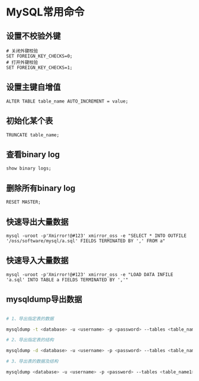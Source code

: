 # MySQL常用命令

## 设置不校验外键

```mysql
# 关闭外键校验
SET FOREIGN_KEY_CHECKS=0;
# 打开外键校验
SET FOREIGN_KEY_CHECKS=1;
```

## 设置主键自增值

```mysql
ALTER TABLE table_name AUTO_INCREMENT = value;
```

## 初始化某个表

```mysql
TRUNCATE table_name;
```

## 查看binary log

```mysql
show binary logs;
```

## 删除所有binary log

```mysql
RESET MASTER;
```

## 快速导出大量数据

```shell
mysql -uroot -p'Xmirror!@#123' xmirror_oss -e "SELECT * INTO OUTFILE '/oss/software/mysql/a.sql' FIELDS TERMINATED BY ',' FROM a"
```

## 快速导入大量数据

```shell
mysql -uroot -p'Xmirror!@#123' xmirror_oss -e "LOAD DATA INFILE 'a.sql' INTO TABLE a FIELDS TERMINATED BY ','"
```

## mysqldump导出数据

```bash

# 1、导出指定表的数据

mysqldump -t <database> -u <username> -p <password> --tables <table_name1> ... <table_name2> > xxx.sql

# 2、导出指定表的结构

mysqldump -d <database> -u <username> -p <password> --tables <table_name1> ... <table_name2> > xxx.sql

# 3、导出表的数据及结构

mysqldump <database> -u <username> -p <password> --tables <table_name1> ... <table_name2> > xxx.sql

```


